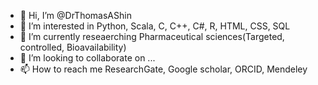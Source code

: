 - 👋 Hi, I’m @DrThomasAShin
- 👀 I’m interested in Python, Scala, C, C++, C#, R, HTML, CSS, SQL
- 🌱 I’m currently reseaerching Pharmaceutical sciences(Targeted, controlled, Bioavailability)
- 💞️ I’m looking to collaborate on ...
- 📫 How to reach me ResearchGate, Google scholar, ORCID, Mendeley

<!---
DrThomasAShin/DrThomasAShin is a ✨ special ✨ repository because its `README.md` (this file) appears on your GitHub profile.
You can click the Preview link to take a look at your changes.
--->
